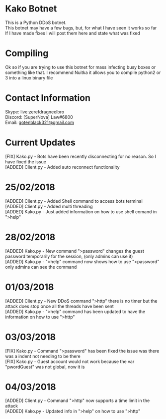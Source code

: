 # Kako Botnet
This is a Python DDoS botnet.<br>
This botnet may have a few bugs, but, for what I have seen it works so far<br>
If I have made fixes I will post them here and state what was fixed<br>
# Compiling
Ok so if you are trying to use this botnet for mass infecting busy boxes or something like that. I recommend Nuitka it allows you to compile python2 or 3 into a linux binary file<br>
# Contact Information
Skype: live:zerefdragneelbro<br>
Discord: [SuperNova] Law#6800<br>
Email: gotenblack321@gmail.com<br>
# Current Updates
[FIX] Kako.py - Bots have been recently disconnecting for no reason. So I have fixed the issue<br>
[ADDED] Client.py - Added auto reconnect functionality<br>
# 25/02/2018
[ADDED] Client.py - Added Shell command to access bots terminal<br>
[ADDED] Client.py - Added multi threading<br>
[ADDED] Kako.py - Just added information on how to use shell comand in ">help"<br>
# 28/02/2018
[ADDED] Kako.py - New command ">password" changes the guest password temporarily for the session, (only admins can use it)<br>
[ADDED] Kako.py - ">help" command now shows how to use ">password" only admins can see the command<br>
# 01/03/2018
[ADDED] Client.py - New DDoS command ">http" there is no timer but the attack does stop once all the threads have been sent<br>
[ADDED] Kako.py - ">help" command has been updated to have the information on how to use ">http"<br>
# 03/03/2018
[FIX] Kako.py - Command ">password" has been fixed the issue was there was a indent not needing to be there<br>
[FIX] Kako.py - Guest account would not work because the var "pwordGuest" was not global, now it is<br>
# 04/03/2018
[ADDED] Client.py - Command ">http" now supports a time limit in the attack<br>
[ADDED] Kako.py - Updated info in ">help" on how to use ">http"<br>
